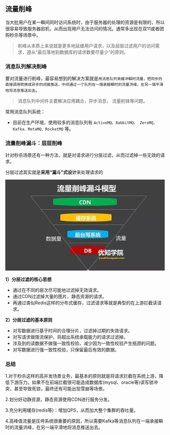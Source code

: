 ## 流量削峰

当大批用户在某一瞬间同时访问系统时，由于服务器的处理的资源是有限的，所以很容易导致服务器宕机，从而出现用户无法访问的情况。通常多出现在双11或者团购秒杀等场景中。

> 削峰从本质上来说就是更多地延缓用户请求，以及层层过滤用户的访问需求，遵从“最后落地到数据库的请求数要尽量少”的原则。



### 消息队列解决削峰

要对流量进行削峰，最容易想到的解决方案就是`用消息队列来缓冲瞬时流量，把同步的直接调用转换成异步的间接推送，中间通过一个队列在一端承接瞬时的流量洪峰，在另一端平滑地将消息推送出去`。

>  消息队列中间件主要解决应用耦合，异步消息， 流量削锋等问题。

常用消息队列系统：

- 目前在生产环境，使用较多的消息队列有 `ActiveMQ、RabbitMQ、 ZeroMQ、Kafka、MetaMQ、RocketMQ` 等。

### 流量削峰漏斗：层层削峰

针对秒杀场景还有一种方法，就是对请求进行分层过滤，从而过滤掉一些无效的请求。

分层过滤其实就是**采用“漏斗”式设计**来处理请求的

![img](.秒杀.assets/v2-603427db5a5e4b4ce2d8fd1b32632ee5_720w.webp)

**1）分层过滤的核心思想**

- 通过在不同的层次尽可能地过滤掉无效请求。
- 通过CDN过滤掉大量的图片，静态资源的请求。
- 再通过类似Redis这样的分布式缓存，过滤请求等就是典型的在上游拦截读请求。

**2）分层过滤的基本原则**

- 对写数据进行基于时间的合理分片，过滤掉过期的失效请求。
- 对写请求做限流保护，将超出系统承载能力的请求过滤掉。
- 涉及到的读数据不做强一致性校验，减少因为一致性校验产生瓶颈的问题。
- 对写数据进行强一致性校验，只保留最后有效的数据。





### 总结

1.对于秒杀这样的高并发场景业务，最基本的原则就是将请求拦截在系统上游，降低下游压力。如果不在前端拦截很可能造成数据库(mysql、oracle等)读写锁冲突，甚至导致死锁，最终还有可能出现雪崩等场景。

2.划分好动静资源，静态资源使用CDN进行服务分发。

3.充分利用缓存(redis等)：增加QPS，从而加大整个集群的吞吐量。

4.高峰值流量是压垮系统很重要的原因，所以需要Kafka等消息队列在一端承接瞬时的流量洪峰，在另一端平滑地将消息推送出去。